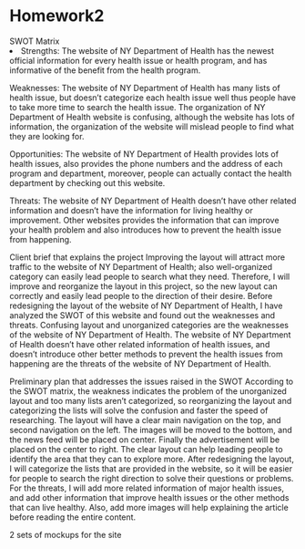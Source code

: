 Homework2
=========
<head>
<style
img={ width:960px; Height 900px};
.padding { padding-left:20px};>
</style>
</head>
<body>
SWOT Matrix
<br>
<li>
Strengths: The website of NY Department of Health has the newest official information for every health issue or 
health program, and has informative of the benefit from the health program.</li>

Weaknesses:   The website of NY Department of Health has many lists of health issue, but doesn’t categorize each health 
issue well thus people have to take more time to search the health issue. The organization of NY Department of Health 
website is confusing, although the website has lots of information, the organization of the website will mislead people 
to find what they are looking for.

Opportunities:  The website of NY Department of Health provides lots of health issues, also provides the phone numbers 
and the address of each program and department, moreover, people can actually contact the health department by checking 
out this website.   

Threats: The website of NY Department of Health doesn’t have other related information and doesn’t have the information
for living healthy or improvement. Other websites provides the information that can improve your health problem and also
introduces how to prevent the health issue from happening.


Client brief that explains the project
Improving the layout will attract more traffic to the website of NY Department of Health; also well-organized category 
can easily lead people to search what they need. Therefore, I will improve and reorganize the layout in this project, so
the new layout can correctly and easily lead people to the direction of their desire. Before redesigning the layout of 
the website of NY Department of Health, I have analyzed the SWOT of this website and found out the weaknesses and 
threats. Confusing layout and unorganized categories are the weaknesses of the website of NY Department of Health. 
The website of NY Department of Health doesn’t have other related information of health issues, and doesn’t introduce 
other better methods to prevent the health issues from happening are the threats of the website of NY Department of 
Health.


Preliminary plan that addresses the issues raised in the SWOT
According to the SWOT matrix, the weakness indicates the problem of the unorganized layout and too many lists aren’t 
categorized, so reorganizing the layout and categorizing the lists will solve the confusion and faster the speed of 
researching. The layout will have a clear main navigation on the top, and second navigation on the left. The images 
will be moved to the bottom, and the news feed will be placed on center. Finally the advertisement will be placed on the
center to right. The clear layout can help leading people to identify the area that they can to explore more. 
After redesigning the layout, I will categorize the lists that are provided in the website, so it will be easier for
people to search the right direction to solve their questions or problems. For the threats, I will add more related 
information of major health issues, and add other information that improve health issues or the other methods that 
can live healthy. Also, add more images will help explaining the article before reading the entire content. 


2 sets of mockups for the site
</body>
